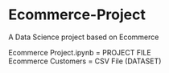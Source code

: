 # Ecommerce-Project
A Data Science project based on Ecommerce

Ecommerce Project.ipynb = PROJECT FILE\
Ecommerce Customers = CSV File (DATASET)
